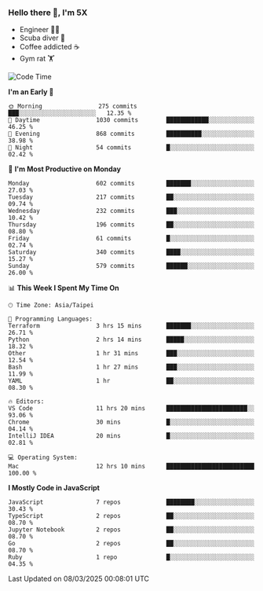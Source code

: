 ### Hello there 👋, I'm 5X

* Engineer 👨‍💻
* Scuba diver 🤿
* Coffee addicted ☕️
* Gym rat 🏋️

<!--START_SECTION:waka-->
![Code Time](http://img.shields.io/badge/Code%20Time-1%2C486%20hrs%2040%20mins-blue)

**I'm an Early 🐤** 

```text
🌞 Morning                275 commits         ███░░░░░░░░░░░░░░░░░░░░░░   12.35 % 
🌆 Daytime                1030 commits        ████████████░░░░░░░░░░░░░   46.25 % 
🌃 Evening                868 commits         ██████████░░░░░░░░░░░░░░░   38.98 % 
🌙 Night                  54 commits          █░░░░░░░░░░░░░░░░░░░░░░░░   02.42 % 
```
📅 **I'm Most Productive on Monday** 

```text
Monday                   602 commits         ███████░░░░░░░░░░░░░░░░░░   27.03 % 
Tuesday                  217 commits         ██░░░░░░░░░░░░░░░░░░░░░░░   09.74 % 
Wednesday                232 commits         ███░░░░░░░░░░░░░░░░░░░░░░   10.42 % 
Thursday                 196 commits         ██░░░░░░░░░░░░░░░░░░░░░░░   08.80 % 
Friday                   61 commits          █░░░░░░░░░░░░░░░░░░░░░░░░   02.74 % 
Saturday                 340 commits         ████░░░░░░░░░░░░░░░░░░░░░   15.27 % 
Sunday                   579 commits         ██████░░░░░░░░░░░░░░░░░░░   26.00 % 
```


📊 **This Week I Spent My Time On** 

```text
🕑︎ Time Zone: Asia/Taipei

💬 Programming Languages: 
Terraform                3 hrs 15 mins       ███████░░░░░░░░░░░░░░░░░░   26.71 % 
Python                   2 hrs 14 mins       █████░░░░░░░░░░░░░░░░░░░░   18.32 % 
Other                    1 hr 31 mins        ███░░░░░░░░░░░░░░░░░░░░░░   12.54 % 
Bash                     1 hr 27 mins        ███░░░░░░░░░░░░░░░░░░░░░░   11.99 % 
YAML                     1 hr                ██░░░░░░░░░░░░░░░░░░░░░░░   08.30 % 

🔥 Editors: 
VS Code                  11 hrs 20 mins      ███████████████████████░░   93.06 % 
Chrome                   30 mins             █░░░░░░░░░░░░░░░░░░░░░░░░   04.14 % 
IntelliJ IDEA            20 mins             █░░░░░░░░░░░░░░░░░░░░░░░░   02.81 % 

💻 Operating System: 
Mac                      12 hrs 10 mins      █████████████████████████   100.00 % 
```

**I Mostly Code in JavaScript** 

```text
JavaScript               7 repos             ████████░░░░░░░░░░░░░░░░░   30.43 % 
TypeScript               2 repos             ██░░░░░░░░░░░░░░░░░░░░░░░   08.70 % 
Jupyter Notebook         2 repos             ██░░░░░░░░░░░░░░░░░░░░░░░   08.70 % 
Go                       2 repos             ██░░░░░░░░░░░░░░░░░░░░░░░   08.70 % 
Ruby                     1 repo              █░░░░░░░░░░░░░░░░░░░░░░░░   04.35 % 
```




 Last Updated on 08/03/2025 00:08:01 UTC
<!--END_SECTION:waka-->
